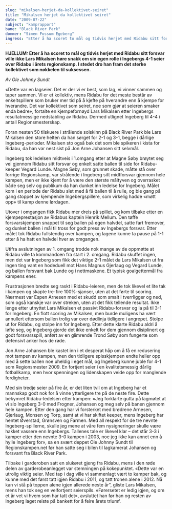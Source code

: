 ```yaml
---
slug: "mikalsen-herjet-da-kollektivet-seiret"
title: "Mikalsen herjet da kollektivet seiret"
date: "2009-07-22"
subject: "kamprapport"
bane: "Black River Park"
dommer: "Simen Fossum Egeberg"
ingress: "Etter å ha scoret to mål og tidvis herjet med Ridabu sitt forsvar ville ikke Lars Mikalsen høre snakk om sin egen rolle i Ingebergs 4-1 seier over Ridabu i årets regionskamp. I stedet dro han fram det sterke kollektivet som nøkkelen til suksessen."
---
```


**HJELLUM: Etter å ha scoret to mål og tidvis herjet med Ridabu sitt forsvar ville ikke Lars Mikalsen høre snakk om sin egen rolle i Ingebergs 4-1 seier over Ridabu i årets regionskamp. I stedet dro han fram det sterke kollektivet som nøkkelen til suksessen.**

*Av Ole Johnny Sundt*

«Dette var en lagseier. Det er der vi er best, som lag, vi vinner sammen og taper sammen. Vi er et kollektiv, mens Ridabu for det meste består av enkeltspillere som bruker mer tid på å kjefte på hverandre enn å kjempe for hverandre. Det var kollektivet som seiret, noe som gjør at seieren smaker enda bedre», fortalte en kjempefornøyd Lars Mikalsen etter Ingebergs resultatmessige nedstabling av Ridabu. Dermed utlignet Ingeberg til 4-4 i antall Regionsmesterskap.

Foran nesten 50 tilskuere i strålende solskinn på Black River Park ble Lars Mikalsen den store helten da han sørget for 2-1 og 3-1, begge i dårlige Ingeberg-perioder. Mikalsen sto også bak det som ble spikeren i kista for Ridabu, da han var nest sist på Jon Arne Johansen sitt selvmål.

Ingeberg tok ledelsen midtveis i 1.omgang etter at Magne Søby brøytet seg vei gjennom Ridabu sitt forsvar og enkelt satte ballen til side for Ridabu-keeper Vegard Lunde. Magne Søby, som grunnet skade, måtte stå over forrige Regionskamp, var strålende i Ingeberg sitt midtforsvar gjennom hele kampen, men er ikke kjent for å være den største måltyven og overrasket både seg selv og publikum da han dunket inn ledelse for Ingeberg. Målet kom i en periode der Ridabu slet med å få ballen til å rulle, og ble gang på gang stoppet av kjempende Ingebergspillere, som virkelig hadde «møtt opp» til kamp denne lørdagen.

Utover i omgangen fikk Ridabu mer dreis på spillet, og kom tilbake etter en kjempeprestasjon av Ridabus kaptein Henrik Mellum. Den tøffe forsvarskjempen snappet til seg ballen på egen halvdel, satte fart fremover, og dunket ballen i mål til tross for godt press av Ingebergs forsvar. Etter målet tok Ridabu fullstendig over kampen, og lagene kunne ta pause på 1-1 etter å ha hatt en halvdel hver av omgangen.

Utifra avslutningen av 1. omgang trodde nok mange av de oppmøtte at Ridabu ville ta kommandoen fra start i 2. omgang. Ridabu skuffet ingen, men det var Ingeberg som fikk det viktige 2-1 målet da Lars Mikalsen ut fra ingen ting vant en hodeduell mot Hans Magnus Gjerlaug og Vegard Lunde, og ballen forsvant bak Lunde og i nettmaskene. Et typisk goalgettermål fra kampens ener.

Frustrasjonen bredte seg raskt i Ridabu-leieren, men de tok likevel et lite tak i kampen og skapte tre-fire 100%-sjanser, uten at det førte til scoring. Nærmest var Espen Arnesen med et skudd som smalt i tverrligger og ned, som også kanskje var over streken, uten at det fikk tellende resultat. Ikke lenge etter utnyttet Lars Mikalsen et passivt Ridabu-forsvar og la på til 3-1 for Ingeberg. En flott scoring av Mikalsen, men burde muligens ha vært annullert ettersom ballen trolig var over dødlinja tidligere i angrepet. Stolpe ut for Ridabu, og stolpe inn for Ingeberg. Etter dette klarte Ridabu aldri å løfte seg, og Ingeberg gjorde det ikke enkelt for dem gjennom disiplinert og godt forsvarsspill, anført av en glimrende Trond Søby som fungerte som defensivt anker hos de røde.

Jon Arne Johansen ble kastet inn i et desperat håp om å få en redusering mot tampen av kampen, men den tidligere spisskjempen endte heller opp med å sette ballen noe uheldig i eget mål, og Ingeberg kunne juble for 4-1 som Regionsmester 2009. En fortjent seier i en kvalitetsmessig dårlig fotballkamp, men hvor spenningen og lidenskapen veide opp for manglende ferdigheter.

Med sin tredje seier på fire år, er det liten tvil om at Ingeberg har et mannskap godt nok for å vinne ytterligere tre på de neste fire. Dette bekymret Ridabu-ledelsen etter kampen:
«Jeg forklarte gutta på lagmøtet at vi slo Ingeberg 3-0 med Frogner, Johansen og meg selv på banen gjennom hele kampen. Etter den gang har vi forsterket med brødrene Arnesen, Gjerlaug, Monsen og Torp, samt at vi har skiftet keeper, mens Ingeberg har hentet Øverstad, Grønsven og Farmen. Med all respekt for de tre nevnte Ingeberg-spillerne, skulle jeg mene at våre fem nysigneringer skulle være hakket vassere enn Ingebergs. Tallenes tale er likevel klar – det står 3-3 i kamper etter den nevnte 3-0 kampen i 2003, noe jeg ikke kan annet enn å hylle Ingeberg for», sa en svært deppet Ole Johnny Sundt til Regionskampen.net før han satte seg i bilen til lagkamerat Johansen og forsvant fra Black River Park.

Tilbake i garderoben satt en slukøret gjeng fra Ridabu, mens i den røde delen av garderobeanlegget var stemningen på kokepunktet. «Dette var en utrolig viktig seier. Med tap i dag ville vi sammenlagt vært to kamper bak, og kunne med det først tatt igjen Ridabu i 2011, og tatt tronen alene i 2012. Nå kan vi stå på toppen alene igjen allerede neste år”, gliste Lars Mikalsen, mens han tok seg en velfortjent seierspils. «Førersetet er ledig igjen, og om et år vet vi hvem som har tatt det», avsluttet han før han og resten av Ingeberg laget reiste på bankett for å feire årets triumf.